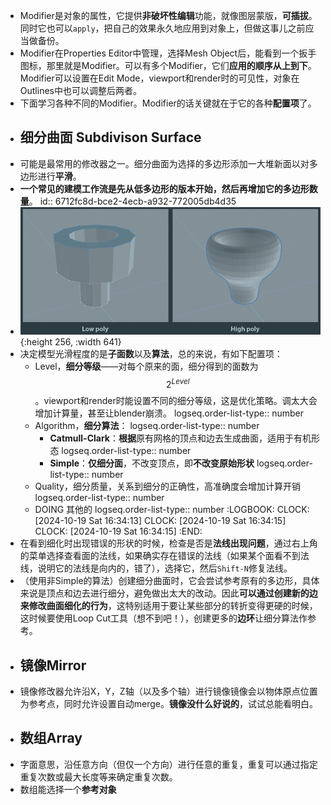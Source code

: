 - Modifier是对象的属性，它提供**非破坏性编辑**功能，就像图层蒙版，**可插拔**。同时它也可以`apply`，把自己的效果永久地应用到对象上，但做这事儿之前应当做备份。
- Modifier在Properties Editor中管理，选择Mesh Object后，能看到一个扳手图标，那里就是Modifier。可以有多个Modifier，它们**应用的顺序从上到下**。Modifier可以设置在Edit Mode，viewport和render时的可见性，对象在Outlines中也可以调整后两者。
- 下面学习各种不同的Modifier。Modifier的话关键就在于它的各种**配置项**了。
- ## 细分曲面 Subdivison Surface
- 可能是最常用的修改器之一。细分曲面为选择的多边形添加一大堆新面以对多边形进行**平滑**。
- **一个常见的建模工作流是先从低多边形的版本开始，然后再增加它的多边形数量**。
  id:: 6712fc8d-bce2-4ecb-a932-772005db4d35
- ![image.png](../assets/image_1729306064470_0.png){:height 256, :width 641}
- 决定模型光滑程度的是**子面数**以及**算法**，总的来说，有如下配置项：
	- Level，**细分等级**——对每个原来的面，细分得到的面数为$$2^{Level}$$。viewport和render时能设置不同的细分等级，这是优化策略。调太大会增加计算量，甚至让blender崩溃。
	  logseq.order-list-type:: number
	- Algorithm，**细分算法**：
	  logseq.order-list-type:: number
		- **Catmull-Clark**：**根据**原有网格的顶点和边去生成曲面，适用于有机形态
		  logseq.order-list-type:: number
		- **Simple**：**仅细分面**，不改变顶点，即**不改变原始形状**
		  logseq.order-list-type:: number
	- Quality，细分质量，关系到细分的正确性，高准确度会增加计算开销
	  logseq.order-list-type:: number
	- DOING 其他的
	  logseq.order-list-type:: number
	  :LOGBOOK:
	  CLOCK: [2024-10-19 Sat 16:34:13]
	  CLOCK: [2024-10-19 Sat 16:34:15]
	  CLOCK: [2024-10-19 Sat 16:34:15]
	  :END:
- 在看到细化时出现错误的形状的时候，检查是否是**法线出现问题**，通过右上角的菜单选择查看面的法线，如果确实存在错误的法线（如果某个面看不到法线，说明它的法线是向内的，错了），选择它，然后`Shift-N`修复法线。
- （使用非Simple的算法）创建细分曲面时，它会尝试参考原有的多边形，具体来说是顶点和边去进行细分，避免做出太大的改动。因此**可以通过创建新的边来修改曲面细化的行为**，这特别适用于要让某些部分的转折变得更硬的时候，这时候要使用Loop Cut工具（想不到吧！），创建更多的**边环**让细分算法作参考。
- ## 镜像Mirror
- 镜像修改器允许沿X，Y，Z轴（以及多个轴）进行镜像镜像会以物体原点位置为参考点，同时允许设置自动merge。**镜像没什么好说的**，试试总能看明白。
- ## 数组Array
- 字面意思，沿任意方向（但仅一个方向）进行任意的重复，重复可以通过指定重复次数或最大长度等来确定重复次数。
- 数组能选择一个**参考对象**